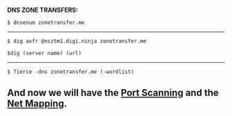 **DNS ZONE TRANSFERS:**
```
$ dnsenum zonetransfer.me
```

--------------------------------------------------------------------

```
$ dig axfr @nsztm1.digi.ninja zonetransfer.me

$dig (server name) (url)
```

--------------------------------------------------------------------

```
$ fierce -dns zonetransfer.me (-wordlist)
```

## And now we will have the [Port Scanning](/General/Scanning%20&%20Footprinting/portScan.md) and the [Net Mapping](/General/Scanning%20&%20Footprinting/netMap.md).